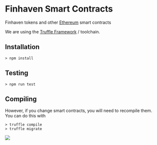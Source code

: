 # Finhaven Smart Contracts

Finhaven tokens and other [Ethereum](https://ethereum.org) smart contracts

We are using the [Truffle Framework](http://truffleframework.com/) / toolchain.

## Installation

```shell
> npm install
```

## Testing

```shell
> npm run test
```

## Compiling

However, if you change smart contracts, you will need to recompile them. You can do this with

```shell
> truffle compile
> truffle migrate
```

![](https://ethereum.org/images/logos/ETHEREUM-LOGO_LANDSCAPE_Black_small.png)

